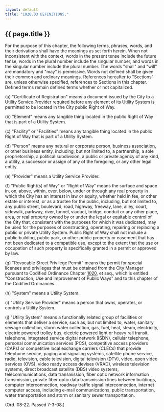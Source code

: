 ```yaml
---
layout: default 
title: "1028.03 DEFINITIONS."
---
```


{{ page.title }}
----------------

For the purpose of this chapter, the following terms, phrases, words,
and their derivations shall have the meanings as set forth herein. When
not inconsistent with the context, words in the present tense include
the future tense, words in the plural number include the singular
number, and words in the singular number include the plural number. The
words "shall" and "will" are mandatory and "may" is permissive. Words
not defined shall be given their common and ordinary meanings.
References hereafter to "Sections" are, unless otherwise specified,
references to Sections in this chapter. Defined terms remain defined
terms whether or not capitalized.

​(a) "Certificate of Registration" means a document issued by the City
to a Utility Service Provider required before any element of its Utility
System is permitted to be located in the City public Right of Way.

​(b) "Element" means any tangible thing located in the public Right of
Way that is part of a Utility System.

​(c) "Facility" or "Facilities" means any tangible thing located in the
public Right of Way that is part of a Utility System.

​(d) "Person" means any natural or corporate person, business
association, or other business entity, including, but not limited to, a
partnership, a sole proprietorship, a political subdivision, a public or
private agency of any kind, a utility, a successor or assign of any of
the foregoing, or any other legal entity.

​(e) "Provider" means a Utility Service Provider.

​(f) "Public Right(s) of Way" or "Right of Way" means the surface and
space in, on, above, within, over, below, under or through any real
property in which the City has an interest in law or equity, whether
held in fee, or other estate or interest, or as a trustee for the
public, including, but not limited to, any public street, boulevard,
road, highway, freeway, lane, alley, court, sidewalk, parkway, river,
tunnel, viaduct, bridge, conduit or any other place, area, or real
property owned by or under the legal or equitable control of the City
that, consistent with the purposes for which it was dedicated, may be
used for the purposes of constructing, operating, repairing or replacing
a public or private Utility System. Public Right of Way shall not
include a public building, public park, or other public property or
easement that has not been dedicated to a compatible use, except to the
extent that the use or occupation of such property is specifically
granted in a permit or approved by law.

​(g) "Revocable Street Privilege Permit" means the permit for special
licenses and privileges that must be obtained from the City Manager
pursuant to Codified Ordinance Chapter [1020](40a624fa.html), et seq.,
which is entitled "Construction, Use and Improvement of Public Ways" and
to this chapter of the Codified Ordinances.

​(h) "System" means a Utility System.

​(i) "Utility Service Provider" means a person that owns, operates, or
controls a Utility System.

​(j) "Utility System" means a functionally related group of facilities
or elements that deliver a service, such as, but not limited to, water,
sanitary sewage collection, storm water collection, gas, fuel, heat,
steam, electricity, electric powered trolley bus, electric powered light
or heavy rail transit, telephone, integrated service digital network
(ISDN), cellular telephone, personal communication services (PCS),
competitive access providers (CAPs) or competitive local exchange
carriers (CLECs) that provide telephone service, paging and signaling
systems, satellite phone service, radio, television, cable television,
digital television (DTV), video, open video services (OVS), video ready
access devises (VRAD), wireless television systems, direct broadcast
satellite (DBS) video systems, telecommunications, data transmission,
fiber optic network information transmission, private fiber optic data
transmission lines between buildings, computer interconnection, roadway
traffic signal interconnection, internet computer access, including
e-mail communications, public transportation, water transportation and
storm or sanitary sewer transportation.

(Ord. 08-22. Passed 7-3-08.)
